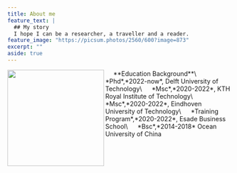 ```yaml
---
title: About me
feature_text: |
  ## My story
  I hope I can be a researcher, a traveller and a reader.
feature_image: "https://picsum.photos/2560/600?image=873"
excerpt: ""
aside: true
---
```


<img src="https://media-exp1.licdn.com/dms/image/D4D03AQE7uX2AJwOgWw/profile-displayphoto-shrink_800_800/0/1643229835687?e=1675900800&v=beta&t=c_GLHH0bS1t09uGHaIF1Gcr-HAGQvMA04DijBqRHdKE" width="217" align="left"/> 
&emsp; **Education Background**\
&emsp; *Phd*,*2022-now*, Delft University of Technology\
&emsp; *Msc*,*2020-2022*, KTH Royal Institute of Technology\
&emsp; *Msc*,*2020-2022*, Eindhoven University of Technology\
&emsp; *Training Program*,*2020-2022*, Esade Business School\
&emsp; *Bsc*,*2014-2018* Ocean University of China

